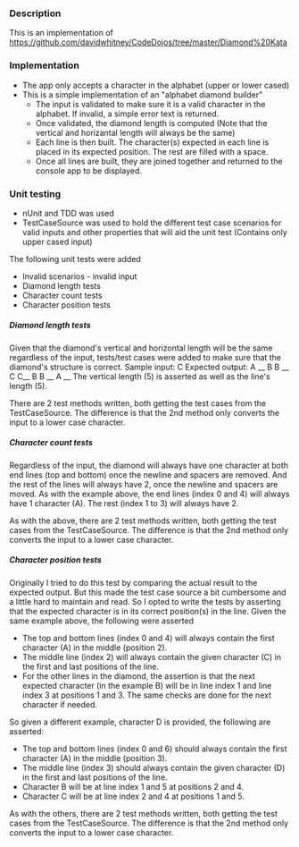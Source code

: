 ### Description
This is an implementation of https://github.com/davidwhitney/CodeDojos/tree/master/Diamond%20Kata

### Implementation
* The app only accepts a character in the alphabet (upper or lower cased)
* This is a simple implementation of an "alphabet diamond builder"
  * The input is validated to make sure it is a valid character in the alphabet. If invalid, a simple error text is returned.
  * Once validated, the diamond length is computed (Note that the vertical and horizantal length will always be the same)
  * Each line is then built. The character(s) expected in each line is placed in its expected position. The rest are filled with a space.
  * Once all lines are built, they are joined together and returned to the console app to be displayed.

### Unit testing
* nUnit and TDD was used
* TestCaseSource was used to hold the different test case scenarios for valid inputs and other properties that will aid the unit test (Contains only upper cased input)

The following unit tests were added
* Invalid scenarios - invalid input
* Diamond length tests
* Character count tests
* Character position tests

##### Diamond length tests
Given that the diamond's vertical and horizontal length will be the same regardless of the input, tests/test cases were added to make sure that the diamond's structure is correct. 
Sample input: C
Expected output:
    A    __
  B   B  __
C       C__
  B   B  __
    A    __
The vertical length (5) is asserted as well as the line's length (5).

There are 2 test methods written, both getting the test cases from the TestCaseSource. The difference is that the 2nd method only converts the input to a lower case character. 

##### Character count tests
Regardless of the input, the diamond will always have one character at both end lines (top and bottom) once the newline and spacers are removed. And the rest of the lines will always have 2, once the newline and spacers are moved.
As with the example above, the end lines (index 0 and 4) will always have 1 character (A). The rest (index 1 to 3) will always have 2.

As with the above, there are 2 test methods written, both getting the test cases from the TestCaseSource. The difference is that the 2nd method only converts the input to a lower case character. 

##### Character position tests
Originally I tried to do this test by comparing the actual result to the expected output. But this made the test case source a bit cumbersome and a little hard to maintain and read. So I opted to write the tests by asserting that the expected character is in its correct position(s) in the line.
Given the same example above, the following were asserted
* The top and bottom lines (index 0 and 4) will always contain the first character (A) in the middle (position 2).
* The middle line (index 2) will always contain the given character (C) in the first and last positions of the line.
* For the other lines in the diamond, the assertion is that the next expected character (in the example B) will be in line index 1 and line index 3 at positions 1 and 3. The same checks are done for the next character if needed. 

So given a different example, character D is provided, the following are asserted:
 * The top and bottom lines (index 0 and 6) should always contain the first character (A) in the middle (position 3).
 * The middle line (index 3) should always contain the given character (D) in the first and last positions of the line.
 * Character B will be at line index 1 and 5 at positions 2 and 4.
 * Character C will be at line index 2 and 4 at positions 1 and 5.

As with the others, there are 2 test methods written, both getting the test cases from the TestCaseSource. The difference is that the 2nd method only converts the input to a lower case character. 
